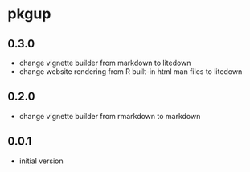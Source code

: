 # pkgup

## 0.3.0

* change vignette builder from markdown to litedown
* change website rendering from R built-in html man files to litedown

## 0.2.0

* change vignette builder from rmarkdown to markdown

## 0.0.1

* initial version

